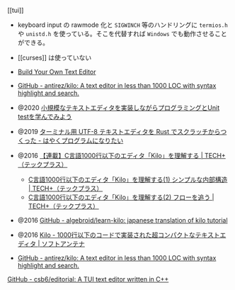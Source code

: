 [[tui]]

- keyboard input の rawmode 化と `SIGWINCH` 等のハンドリングに `termios.h` や `unistd.h` を使っている。そこを代替すれば `Windows` でも動作させることができる。
- [[curses]] は使っていない

- [Build Your Own Text Editor](https://viewsourcecode.org/snaptoken/kilo/)
- [GitHub - antirez/kilo: A text editor in less than 1000 LOC with syntax highlight and search.](https://github.com/antirez/kilo)

- @2020 [小規模なテキストエディタを実装しながらプログラミングとUnit testを学んでみよう](https://zenn.dev/freddiefujiwara/articles/652c59bf65894f2eb76d)
- @2019 [ターミナル用 UTF-8 テキストエディタを Rust でスクラッチからつくった - はやくプログラムになりたい](https://rhysd.hatenablog.com/entry/2019/08/29/091753) 

- @2016 [【連載】C言語1000行以下のエディタ「Kilo」を理解する | TECH+（テックプラス）](https://news.mynavi.jp/techplus/series/kilo/)
	- [C言語1000行以下のエディタ「Kilo」を理解する(1) シンプルな内部構造 | TECH+（テックプラス）](https://news.mynavi.jp/techplus/article/kilo-1/)
	- [C言語1000行以下のエディタ「Kilo」を理解する(2) フローを追う | TECH+（テックプラス）](https://news.mynavi.jp/techplus/article/kilo-2/)
- @2016 [GitHub - algebroid/learn-kilo: japanese translation of kilo tutorial](https://github.com/algebroid/learn-kilo)


- @2016 [Kilo - 1000行以下のコードで実装された超コンパクトなテキストエディタ | ソフトアンテナ](https://softantenna.com/blog/kilo/)

- [GitHub - antirez/kilo: A text editor in less than 1000 LOC with syntax highlight and search.](https://github.com/antirez/kilo)

[GitHub - csb6/editorial: A TUI text editor written in C++](https://github.com/csb6/editorial)
